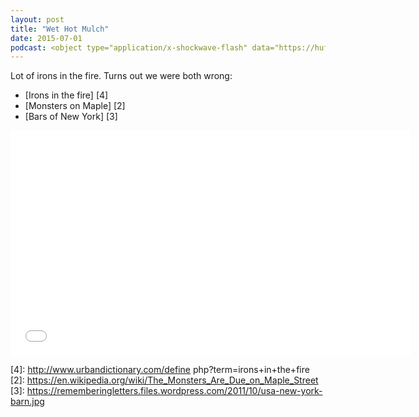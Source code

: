 ```yaml
---
layout: post
title: "Wet Hot Mulch"
date: 2015-07-01
podcast: <object type="application/x-shockwave-flash" data="https://huffduffer.com/flash/player.swf?soundFile=http://traffic.libsyn.com/willsankey/Hot_Wet_Mulch.mp3" width="290" height="24"><param name="movie" value="https://huffduffer.com/flash/player.swf?soundFile=http://traffic.libsyn.com/willsankey/Hot_Wet_Mulch.mp3" /><param name="wmode" value="transparent" /><audio src="http://traffic.libsyn.com/willsankey/Hot_Wet_Mulch.mp3" controls preload="none"><a href="https://huffduffer.com/wsankey/251981">Hot Wet Mulch on Huffduffer</a></audio></object>
---
```


Lot of irons in the fire. Turns out we were both wrong:

* [Irons in the fire] [4]
* [Monsters on Maple] [2]
* [Bars of New York] [3]

<iframe style="border: none" src="//html5-player.libsyn.com/embed/episode/id/3697032/height/360/width/640/theme/standard/direction/no/autoplay/no/autonext/no/thumbnail/yes/preload/no/no_addthis/no/" height="360" width="640" scrolling="no"  allowfullscreen webkitallowfullscreen mozallowfullscreen oallowfullscreen msallowfullscreen></iframe>

[4]: http://www.urbandictionary.com/define php?term=irons+in+the+fire
[2]: https://en.wikipedia.org/wiki/The_Monsters_Are_Due_on_Maple_Street
[3]: https://rememberingletters.files.wordpress.com/2011/10/usa-new-york-barn.jpg






